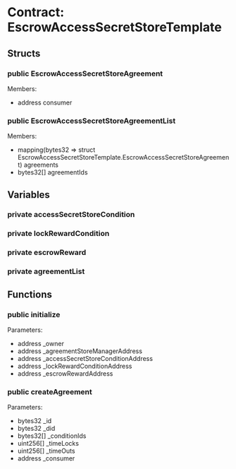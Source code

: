 
# Contract: EscrowAccessSecretStoreTemplate


## Structs

### public EscrowAccessSecretStoreAgreement
Members:
* address consumer

### public EscrowAccessSecretStoreAgreementList
Members:
* mapping(bytes32 => struct EscrowAccessSecretStoreTemplate.EscrowAccessSecretStoreAgreement) agreements
* bytes32[] agreementIds

## Variables

### private accessSecretStoreCondition

### private lockRewardCondition

### private escrowReward

### private agreementList

## Functions

### public initialize
Parameters:
* address _owner
* address _agreementStoreManagerAddress
* address _accessSecretStoreConditionAddress
* address _lockRewardConditionAddress
* address _escrowRewardAddress

### public createAgreement
Parameters:
* bytes32 _id
* bytes32 _did
* bytes32[] _conditionIds
* uint256[] _timeLocks
* uint256[] _timeOuts
* address _consumer
